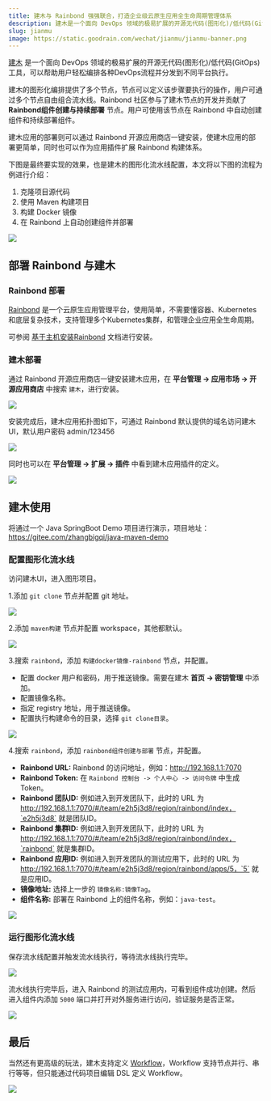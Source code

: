 ```yaml
---
title: 建木与 Rainbond 强强联合，打造企业级云原生应用全生命周期管理体系
description: 建木是一个面向 DevOps 领域的极易扩展的开源无代码(图形化)/低代码(GitOps)工具，可以帮助用户轻松编排各种DevOps流程并分发到不同平台执行
slug: jianmu
image: https://static.goodrain.com/wechat/jianmu/jianmu-banner.png
---
```


[建木](https://gitee.com/jianmu-dev/jianmu) 是一个面向 DevOps 领域的极易扩展的开源无代码(图形化)/低代码(GitOps)工具，可以帮助用户轻松编排各种DevOps流程并分发到不同平台执行。

建木的图形化编排提供了多个节点，节点可以定义该步骤要执行的操作，用户可通过多个节点自由组合流水线。Rainbond 社区参与了建木节点的开发并贡献了 **Rainbond组件创建与持续部署** 节点。用户可使用该节点在 Rainbond 中自动创建组件和持续部署组件。

建木应用的部署则可以通过 Rainbond 开源应用商店一键安装，使建木应用的部署更简单，同时也可以作为应用插件扩展 Rainbond 构建体系。

下图是最终要实现的效果，也是建木的图形化流水线配置，本文将以下图的流程为例进行介绍：

1. 克隆项目源代码
2. 使用 Maven 构建项目
3. 构建 Docker 镜像
4. 在 Rainbond 上自动创建组件并部署

![](https://static.goodrain.com/wechat/jianmu/1.png)

## 部署 Rainbond 与建木

### Rainbond 部署

[Rainbond](https://www.rainbond.com/) 是一个云原生应用管理平台，使用简单，不需要懂容器、Kubernetes和底层复杂技术，支持管理多个Kubernetes集群，和管理企业应用全生命周期。

可参阅 [基于主机安装Rainbond](https://www.rainbond.com/docs/installation/install-with-ui/) 文档进行安装。

### 建木部署

通过 Rainbond 开源应用商店一键安装建木应用，在 **平台管理 -> 应用市场 -> 开源应用商店** 中搜索 `建木`，进行安装。

![](https://static.goodrain.com/wechat/jianmu/2.png)

安装完成后，建木应用拓扑图如下，可通过 Rainbond 默认提供的域名访问建木 UI，默认用户密码 admin/123456

![](https://static.goodrain.com/wechat/jianmu/3.png)

同时也可以在 **平台管理 -> 扩展 -> 插件** 中看到建木应用插件的定义。

![](https://static.goodrain.com/wechat/jianmu/4.png)

## 建木使用

将通过一个 Java SpringBoot Demo 项目进行演示，项目地址：https://gitee.com/zhangbigqi/java-maven-demo

### 配置图形化流水线

访问建木UI，进入图形项目。

1.添加 `git clone` 节点并配置 git 地址。

![](https://static.goodrain.com/wechat/jianmu/5.png)

2.添加 `maven构建` 节点并配置 workspace，其他都默认。

![](https://static.goodrain.com/wechat/jianmu/6.png)

3.搜索 `rainbond`，添加 `构建docker镜像-rainbond` 节点，并配置。

* 配置 docker 用户和密码，用于推送镜像。需要在建木 **首页 -> 密钥管理** 中添加。
* 配置镜像名称。
* 指定 registry 地址，用于推送镜像。
* 配置执行构建命令的目录，选择 `git clone目录`。

![](https://static.goodrain.com/wechat/jianmu/7.png)

4.搜索 `rainbond`，添加 `rainbond组件创建与部署` 节点，并配置。

* **Rainbond URL:** Rainbond 的访问地址，例如：http://192.168.1.1:7070
* **Rainbond Token:** 在 `Rainbond 控制台 -> 个人中心 -> 访问令牌` 中生成 Token。
* **Rainbond 团队ID:** 例如进入到开发团队下，此时的 URL 为 http://192.168.1.1:7070/#/team/e2h5j3d8/region/rainbond/index，`e2h5j3d8` 就是团队ID。
* **Rainbond 集群ID:** 例如进入到开发团队下，此时的 URL 为 http://192.168.1.1:7070/#/team/e2h5j3d8/region/rainbond/index，`rainbond` 就是集群ID。
* **Rainbond 应用ID:** 例如进入到开发团队的测试应用下，此时的 URL 为 http://192.168.1.1:7070/#/team/e2h5j3d8/region/rainbond/apps/5，`5` 就是应用ID。
* **镜像地址:** 选择上一步的 `镜像名称:镜像Tag`。
* **组件名称:** 部署在 Rainbond 上的组件名称，例如：`java-test`。

![](https://static.goodrain.com/wechat/jianmu/8.png)

### 运行图形化流水线

保存流水线配置并触发流水线执行，等待流水线执行完毕。

![](https://static.goodrain.com/wechat/jianmu/9.png)

流水线执行完毕后，进入 Rainbond 的测试应用内，可看到组件成功创建。然后进入组件内添加 `5000` 端口并打开对外服务进行访问，验证服务是否正常。

![](https://static.goodrain.com/wechat/jianmu/10.png)

## 最后

当然还有更高级的玩法，建木支持定义 [Workflow](https://docs.jianmu.dev/guide/flow-dsl.html#workflow)，Workflow 支持节点并行、串行等等，但只能通过代码项目编辑 DSL 定义 Workflow。

![](https://static.goodrain.com/wechat/jianmu/11.png)